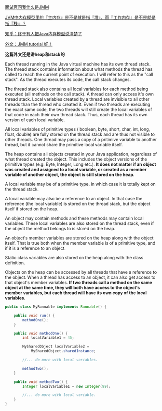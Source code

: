 [面试官问我什么是JMM](https://zhuanlan.zhihu.com/p/258393139)

[JVM中内存模型里的『主内存』是不是就是指『堆』，而『工作内存』是不是就是指『栈』？](https://www.zhihu.com/question/43519009/answer/197267028)


[知乎：终于有人把Java内存模型说清楚了](https://zhuanlan.zhihu.com/p/61424782)

[外文：JMM tutorial 好！](http://tutorials.jenkov.com/java-concurrency/java-memory-model.html)

**这篇外文还是讲heap和stack的**

Each thread running in the Java virtual machine has its own thread stack. The thread stack contains information about what methods the thread has called to reach the current point of execution. I will refer to this as the "call stack". As the thread executes its code, the call stack changes.

The thread stack also contains all local variables for each method being executed (all methods on the call stack). A thread can only access it's own thread stack. Local variables created by a thread are invisible to all other threads than the thread who created it. Even if two threads are executing the exact same code, the two threads will still create the local variables of that code in each their own thread stack. Thus, each thread has its own version of each local variable.

All local variables of primitive types ( boolean, byte, short, char, int, long, float, double) are fully stored on the thread stack and are thus not visible to other threads. One thread may pass a copy of a pritimive variable to another thread, but it cannot share the primitive local variable itself.

The heap contains all objects created in your Java application, regardless of what thread created the object. This includes the object versions of the primitive types (e.g. Byte, Integer, Long etc.). **It does not matter if an object was created and assigned to a local variable, or created as a member variable of another object, the object is still stored on the heap.**

A local variable may be of a primitive type, in which case it is totally kept on the thread stack.

A local variable may also be a reference to an object. In that case the reference (the local variable) is stored on the thread stack, but the object itself if stored on the heap.

An object may contain methods and these methods may contain local variables. These local variables are also stored on the thread stack, even if the object the method belongs to is stored on the heap.

An object's member variables are stored on the heap along with the object itself. That is true both when the member variable is of a primitive type, and if it is a reference to an object.

Static class variables are also stored on the heap along with the class definition.

Objects on the heap can be accessed by all threads that have a reference to the object. When a thread has access to an object, it can also get access to that object's member variables. **If two threads call a method on the same object at the same time, they will both have access to the object's member variables, but each thread will have its own copy of the local variables.**

```java
public class MyRunnable implements Runnable() {

    public void run() {
        methodOne();
    }

    public void methodOne() {
        int localVariable1 = 45;

        MySharedObject localVariable2 =
            MySharedObject.sharedInstance;

        //... do more with local variables.

        methodTwo();
    }

    public void methodTwo() {
        Integer localVariable1 = new Integer(99);

        //... do more with local variable.
    }
}

```